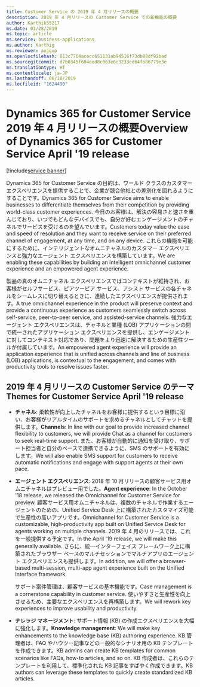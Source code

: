 ```yaml
---
title: Customer Service の 2019 年 4 月リリースの概要
description: 2019 年 4 月リリースの Customer Service での新機能の概要
author: Karthik55217
ms.date: 03/28/2019
ms.topic: article
ms.service: business-applications
ms.author: Karthig
ms.reviewer: anjgup
ms.openlocfilehash: 813c7764acecc651131ab94516f73db88df92bad
ms.sourcegitcommit: d7b0345f604eed8c063e6c3233ed64fb86779e3e
ms.translationtype: HT
ms.contentlocale: ja-JP
ms.lasthandoff: 06/10/2019
ms.locfileid: "1624490"
---
```

#  <a name="overview-of-dynamics-365-for-customer-service-april-19-release"></a><span data-ttu-id="07fa6-103">Dynamics 365 for Customer Service 2019 年 4 月リリースの概要</span><span class="sxs-lookup"><span data-stu-id="07fa6-103">Overview of Dynamics 365 for Customer Service April '19 release</span></span>
[!include[service banner](../includes/service.md)]

<span data-ttu-id="07fa6-104">Dynamics 365 for Customer Service の目的は、ワールド クラスのカスタマー エクスペリエンスを提供することで、企業が競合他社との差別化を図れるようにすることです。</span><span class="sxs-lookup"><span data-stu-id="07fa6-104">Dynamics 365 for Customer Service aims to enable businesses to differentiate themselves from their competition by providing world-class customer experiences.</span></span> <span data-ttu-id="07fa6-105">今日のお客様は、解決の容易さと速さを重んじており、いつでもどんなデバイスでも、自分が好むエンゲージメントのチャネルでサービスを受けるのを望んでいます。</span><span class="sxs-lookup"><span data-stu-id="07fa6-105">Customers today value the ease and speed of resolution and they want to receive service on their preferred channel of engagement, at any time, and on any device.</span></span> <span data-ttu-id="07fa6-106">これらの機能を可能にするために、インテリジェントなオムニチャネルのカスタマー エクスペリエンスと強力なエージェント エクスペリエンスを構築しています。</span><span class="sxs-lookup"><span data-stu-id="07fa6-106">We are enabling these capabilities by building an intelligent omnichannel customer experience and an empowered agent experience.</span></span>

<span data-ttu-id="07fa6-107">製品の真のオムニチャネル エクスペリエンスではコンテキストが維持され、お客様がセルフサービス、ピアツーピア サービス、アシスト サービスの各チャネルをシームレスに切り替えるときに、連続したエクスペリエンスが提供されます。</span><span class="sxs-lookup"><span data-stu-id="07fa6-107">A true omnichannel experience in the product will preserve context and provide a continuous experience as customers seamlessly switch across self-service, peer-to-peer service, and assisted-service channels.</span></span> <span data-ttu-id="07fa6-108">強力なエージェント エクスペリエンスは、チャネルと業種 (LOB) アプリケーションの間で統一されたアプリケーション エクスペリエンスを提供し、エンゲージメントに対してコンテキスト対応であり、問題をより迅速に解決するための生産性ツールが付属しています。</span><span class="sxs-lookup"><span data-stu-id="07fa6-108">An empowered agent experience will provide an application experience that is unified across channels and line of business (LOB) applications, is contextual to the engagement, and comes with productivity tools to resolve issues faster.</span></span> 

## <a name="themes-for-customer-service-april-19-release"></a><span data-ttu-id="07fa6-109">2019 年 4 月リリースの Customer Service のテーマ</span><span class="sxs-lookup"><span data-stu-id="07fa6-109">Themes for Customer Service April '19 release</span></span>

-  <span data-ttu-id="07fa6-110">**チャネル**: 柔軟性が向上したチャネルをお客様に提供するという目標に沿い、お客様がリアルタイムのサポートを求めるチャネルとしてチャットを提供します。</span><span class="sxs-lookup"><span data-stu-id="07fa6-110">**Channels**: In line with our goal to provide increased channel flexibility to customers, we will provide Chat as a channel for customers to seek real-time support.</span></span> <span data-ttu-id="07fa6-111">また、お客様が自動的に通知を受け取り、サポート担当者と自分のペースで連携できるように、SMS のサポートを有効にします。</span><span class="sxs-lookup"><span data-stu-id="07fa6-111">We will also enable SMS support for customers to receive automatic notifications and engage with support agents at their own pace.</span></span> 

-  <span data-ttu-id="07fa6-112">**エージェント エクスペリエンス**: 2018 年 10 月リリースの顧客サービス用オムニチャネルはプレビュー用でした。</span><span class="sxs-lookup"><span data-stu-id="07fa6-112">**Agent experience**: In the October '18 release, we released the Omnichannel for Customer Service for preview.</span></span> <span data-ttu-id="07fa6-113">顧客サービス用オムニチャネルは、複数のチャネルで作業するエージェントのための、Unified Service Desk 上に構築されたカスタマイズ可能で生産性の高いアプリです。</span><span class="sxs-lookup"><span data-stu-id="07fa6-113">Omnichannel for Customer Service is a customizable, high-productivity app built on Unified Service Desk for agents working on multiple channels.</span></span> <span data-ttu-id="07fa6-114">2019 年 4 月のリリースでは、これを一般提供する予定です。</span><span class="sxs-lookup"><span data-stu-id="07fa6-114">In the April '19 release, we will make this generally available.</span></span> <span data-ttu-id="07fa6-115">さらに、統一インターフェイス フレームワーク上に構築されたブラウザー ベースのマルチセッションでマルチアプリのエージェント エクスペリエンスも提供します。</span><span class="sxs-lookup"><span data-stu-id="07fa6-115">In addition, we will offer a browser-based multi-session, multi-app agent experience built on the Unified Interface framework.</span></span> 

    <span data-ttu-id="07fa6-116">サポート案件管理は、顧客サービスの基本機能です。</span><span class="sxs-lookup"><span data-stu-id="07fa6-116">Case management is a cornerstone capability in customer service.</span></span> <span data-ttu-id="07fa6-117">使いやすさと生産性を向上させるため、主要なエクスペリエンスを再構築します。</span><span class="sxs-lookup"><span data-stu-id="07fa6-117">We will rework key experiences to improve usability and productivity.</span></span> 

-  <span data-ttu-id="07fa6-118">**ナレッジ マネージメント**: サポート情報 (KB) の作成エクスペリエンスを大幅に強化します。</span><span class="sxs-lookup"><span data-stu-id="07fa6-118">**Knowledge management**: We will make key enhancements to the knowledge base (KB) authoring experience.</span></span> <span data-ttu-id="07fa6-119">KB 管理者は、FAQ やハウツー記事などの一般的なシナリオ用の KB テンプレートを作成できます。</span><span class="sxs-lookup"><span data-stu-id="07fa6-119">KB admins can create KB templates for common scenarios like FAQs, how-to articles, and so on.</span></span> <span data-ttu-id="07fa6-120">KB 作成者は、これらのテンプレートを利用して、標準化された KB 記事をすばやく作成できます。</span><span class="sxs-lookup"><span data-stu-id="07fa6-120">KB authors can leverage these templates to quickly create standardized KB articles.</span></span> 
